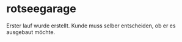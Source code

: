 # rotseegarage

Erster lauf wurde erstellt. Kunde muss selber entscheiden, ob er es ausgebaut möchte.
